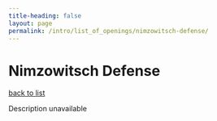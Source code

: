```yaml
---
title-heading: false
layout: page
permalink: /intro/list_of_openings/nimzowitsch-defense/
---
```


# Nimzowitsch Defense

[back to list](../../list_of_openings)

Description unavailable